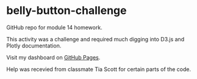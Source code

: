 # belly-button-challenge
GitHub repo for module 14 homework. 

This activity was a challenge and required much digging into D3.js and Plotly documentation. 

Visit my dashboard on [GitHub Pages](https://qbicletkg.github.io/belly-button-challenge/).

Help was recevied from classmate Tia Scott for certain parts of the code. 
